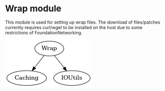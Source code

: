 # Wrap module
This module is used for setting up wrap files. The download of files/patches currently requires curl/wget to be installed on the host due to some restrictions of FoundationNetworking.

![Dependency graph of the Wrap](Wrap.png)
